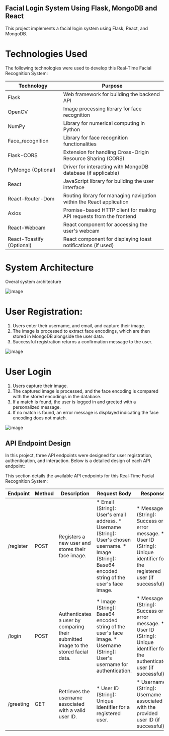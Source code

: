 
## **Facial Login System Using Flask, MongoDB and React**


This project implements a facial login system using Flask, React, and MongoDB. 

# Technologies Used

The following technologies were used to develop this Real-Time Facial Recognition System:

| Technology | Purpose |
|---|---|
| Flask | Web framework for building the backend API |
| OpenCV | Image processing library for face recognition |
| NumPy | Library for numerical computing in Python |
| Face_recognition | Library for face recognition functionalities |
| Flask-CORS | Extension for handling Cross-Origin Resource Sharing (CORS) |
| PyMongo (Optional) | Driver for interacting with MongoDB database (if applicable) |
| React | JavaScript library for building the user interface |
| React-Router-Dom | Routing library for managing navigation within the React application |
| Axios | Promise-based HTTP client for making API requests from the frontend |
| React-Webcam | React component for accessing the user's webcam |
| React-Toastify (Optional) | React component for displaying toast notifications (if used) |


# System Architecture
Overal system architecture

![image](https://github.com/jamalabdi2/Facial_Login_System/assets/113813239/fd1b6c60-1dec-4f0f-940a-f1d8fdd6de88)


# User Registration:
1. Users enter their username, and email, and capture their image.
2. The image is processed to extract face encodings, which are then stored in MongoDB alongside the user data.
3. Successful registration returns a confirmation message to the user.

![image](https://github.com/jamalabdi2/Facial_Login_System/assets/113813239/5d29ed18-3613-480b-b9e3-9cda3df5bd2b)

# User Login
1. Users capture their image.
2. The captured image is processed, and the face encoding is compared with the stored encodings in the database.
3. If a match is found, the user is logged in and greeted with a personalized message.
4. If no match is found, an error message is displayed indicating the face encoding does not match.


![image](https://github.com/jamalabdi2/Facial_Login_System/assets/113813239/661199ae-5575-4ea9-b267-e82b24f54e2b)

## API Endpoint Design
In this project, three API endpoints were designed for user registration, authentication, and interaction. 
Below is a detailed design of each API endpoint:


This section details the available API endpoints for this Real-Time Facial Recognition System:

| Endpoint | Method | Description | Request Body | Response |
|---|---|---|---|---|
| /register | POST | Registers a new user and stores their face image. |  * Email (String): User's email address.  * Username (String): User's chosen username.  * Image (String): Base64 encoded string of the user's face image. |  * Message (String): Success or error message.  * User ID (String): Unique identifier for the registered user (if successful). |
| /login | POST | Authenticates a user by comparing their submitted image to the stored facial data. |  * Image (String): Base64 encoded string of the user's face image.  * Username (String): User's username for authentication. |  * Message (String): Success or error message.  * User ID (String): Unique identifier for the authenticated user (if successful). |
| /greeting | GET | Retrieves the username associated with a valid user ID. |  * User ID (String): Unique identifier for a registered user. |  * Username (String): Username associated with the provided user ID (if successful). |


